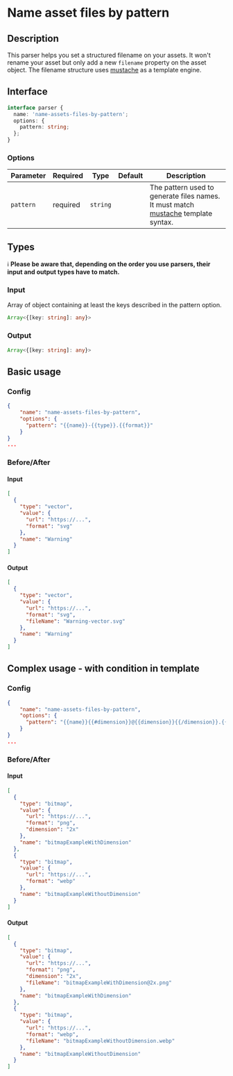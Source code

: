 # Name asset files by pattern

## Description

This parser helps you set a structured filename on your assets. It won't rename your asset but only add a new `filename` property on the asset object. The filename structure uses [mustache](https://github.com/janl/mustache.js#templates) as a template engine.

## Interface

```ts
interface parser {
  name: 'name-assets-files-by-pattern';
  options: {
    pattern: string;
  };
}
```

### Options

| Parameter | Required | Type     | Default | Description                                                                                                                        |
| --------- | -------- | -------- | ------- | ---------------------------------------------------------------------------------------------------------------------------------- |
| `pattern` | required | `string` |         | The pattern used to generate files names. It must match [mustache](https://github.com/janl/mustache.js#templates) template syntax. |

## Types

ℹ️ **Please be aware that, depending on the order you use parsers, their input and output types have to match.**

### Input

Array of object containing at least the keys described in the pattern option.

```ts
Array<{[key: string]: any}>
```

### Output

```ts
Array<{[key: string]: any}>
```

## Basic usage

### Config

```json
{
    "name": "name-assets-files-by-pattern",
    "options": {
      "pattern": "{{name}}-{{type}}.{{format}}"
    }
}
...
```

### Before/After

#### Input

```json
[
  {
    "type": "vector",
    "value": {
      "url": "https://...",
      "format": "svg"
    },
    "name": "Warning"
  }
]
```

#### Output

```json
[
  {
    "type": "vector",
    "value": {
      "url": "https://...",
      "format": "svg",
      "fileName": "Warning-vector.svg"
    },
    "name": "Warning"
  }
]
```

## Complex usage - with condition in template

### Config

```json
{
    "name": "name-assets-files-by-pattern",
    "options": {
      "pattern": "{{name}}{{#dimension}}@{{dimension}}{{/dimension}}.{{format}}"
    }
}
...
```

### Before/After

#### Input

```json
[
  {
    "type": "bitmap",
    "value": {
      "url": "https://...",
      "format": "png",
      "dimension": "2x"
    },
    "name": "bitmapExampleWithDimension"
  },
  {
    "type": "bitmap",
    "value": {
      "url": "https://...",
      "format": "webp"
    },
    "name": "bitmapExampleWithoutDimension"
  }
]
```

#### Output

```json
[
  {
    "type": "bitmap",
    "value": {
      "url": "https://...",
      "format": "png",
      "dimension": "2x",
      "fileName": "bitmapExampleWithDimension@2x.png"
    },
    "name": "bitmapExampleWithDimension"
  },
  {
    "type": "bitmap",
    "value": {
      "url": "https://...",
      "format": "webp",
      "fileName": "bitmapExampleWithoutDimension.webp"
    },
    "name": "bitmapExampleWithoutDimension"
  }
]
```
